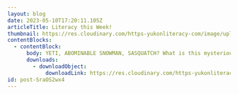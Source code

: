 ```yaml
---
layout: blog
date: 2023-05-10T17:20:11.105Z
articleTitle: Literacy this Week!
thumbnail: https://res.cloudinary.com/https-yukonliteracy-com/image/upload/q_35/v1685555057/Screenshot_2023-05-31_at_10.20.53_AM_ley2nc.png
contentBlocks:
  - contentBlock:
      body: YETI, ABOMINABLE SNOWMAN, SASQUATCH? What is this mysterious creature
      downloads:
        - downloadObject:
            downloadLink: https://res.cloudinary.com/https-yukonliteracy-com/image/upload/q_35/v1685555073/10575787_2023-05-09_13_45_47_proof1_j5dfkv.pdf
id: post-SraOS2wx4
---
```

